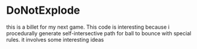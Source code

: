 # DoNotExplode
this is a billet for my next game. This code is interesting because i procedurally generate self-intersective path for ball to bounce with special rules.
it involves some interesting ideas
